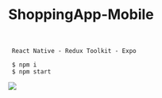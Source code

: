 # ShoppingApp-Mobile
<br/>

```
 React Native - Redux Toolkit - Expo
```

```terminal
 $ npm i
 $ npm start
```


![](https://media.giphy.com/media/NExNtrqYNGkTgJuIvD/giphy.gif)

